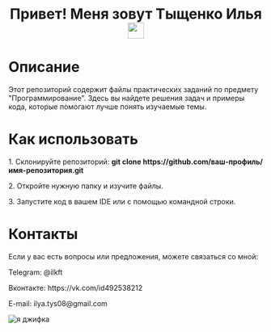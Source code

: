 
<h1 align="center">Привет! Меня зовут Тыщенко Илья
<img src="https://github.com/blackcater/blackcater/raw/main/images/Hi.gif" height="32"/></h1>

<h1>Описание</h1>
<p>Этот репозиторий содержит файлы практических заданий по предмету "Программирование". Здесь вы найдете решения задач и примеры кода, которые помогают лучше понять изучаемые темы.  </p>

<h1>Как использовать</h1>
<p>1. Склонируйте репозиторий: <b>git clone https://github.com/ваш-профиль/имя-репозитория.git</b></p>
<p>2. Откройте нужную папку и изучите файлы.</p>  
<p>3. Запустите код в вашем IDE или с помощью командной строки.</p>

<h1>Контакты</h1>
<p>Если у вас есть вопросы или предложения, можете связаться со мной:</p>
<p>Telegram: @ilkft</p>
<p>Вконтакте: https://vk.com/id492538212</p>
<p>E-mail: ilya.tys08@gmail.com</p>
<img src="https://media1.tenor.com/m/YCWXRHSrNEkAAAAC/zero-zero-two.gif" alt="я джифка">
